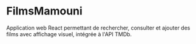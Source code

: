 # FilmsMamouni
Application web React permettant de rechercher, consulter et ajouter des films avec affichage visuel, intégrée à l'API TMDb.
